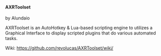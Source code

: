 #### AXRToolset
by Alundaio                                         
                                                        
AXRToolset is an AutoHotkey & Lua-based scripting engine to utilizes a Graphical Interface to display
scripted plugins that do various automated tasks.

Wiki: https://github.com/revolucas/AXRToolset/wiki/


